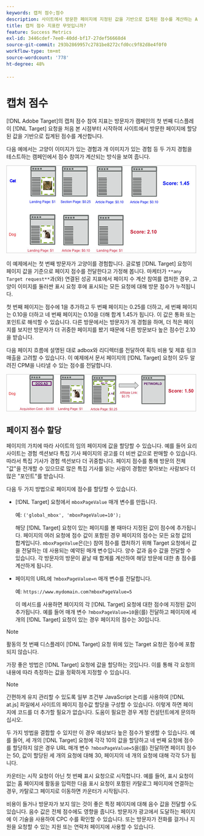 ```yaml
---
keywords: 캡처 점수;점수
description: 사이트에서 방문한 페이지에 지정된 값을 기반으로 집계된 점수를 계산하는 Adobe [!DNL Target] 의 캡처 점수 참여 지표에 대해 알아봅니다.
title: 캡처 점수 지표란 무엇입니까?
feature: Success Metrics
exl-id: 3446cdef-7ee0-40dd-bf17-27def56668d4
source-git-commit: 293b2869957c2781be8272cfd0cc9f82d8e4f0f0
workflow-type: tm+mt
source-wordcount: '778'
ht-degree: 48%

---
```


# 캡처 점수

[!DNL Adobe Target]의 캡처 점수 참여 지표는 방문자가 캠페인의 첫 번째 디스플레이 [!DNL Target] 요청을 처음 본 시점부터 시작하여 사이트에서 방문한 페이지에 할당된 값을 기반으로 집계된 점수를 계산합니다.

다음 예에서는 고양이 이미지가 있는 경험과 개 이미지가 있는 경험 등 두 가지 경험을 테스트하는 캠페인에서 점수 참여가 계산되는 방식을 보여 줍니다.

![example_score 이미지](assets/example_score.png)

이 예제에서는 첫 번째 방문자가 고양이를 경험합니다. 글로벌 [!DNL Target] 요청이 페이지 값을 기준으로 페이지 점수를 전달한다고 가정해 봅니다. 마케터가 `**any Target request**`과(와) 연결된 성공 지표에서 페이지 수 계산 참여를 캡처한 경우, 고양이 이미지를 둘러싼 표시 요청 후에 표시되는 모든 요청에 대해 방문 점수가 누적됩니다.

첫 번째 페이지는 점수에 1을 추가하고 두 번째 페이지는 0.25를 더하고, 세 번째 페이지는 0.10을 더하고 네 번째 페이지는 0.10을 더해 합계 1.45가 됩니다. 이 값은 통화 또는 포인트로 해석할 수 있습니다. 다른 방문에서는 방문자가 개 경험을 하며, 더 적은 페이지를 보지만 방문자가 더 귀중한 페이지를 봤기 때문에 다른 방문보다 높은 점수인 2.10을 받습니다.

다음 페이지 흐름에 설명된 대로 adbox와 리디렉터를 전달하여 획득 비용 및 제휴 링크 매출을 고려할 수 있습니다. 이 예제에서 문서 페이지의 [!DNL Target] 요청이 모두 알려진 CPM을 나타낼 수 있는 점수를 전달합니다.

![example_score2 이미지](assets/example_score2.png)

## 페이지 점수 할당

페이지의 가치에 따라 사이트의 임의 페이지에 값을 할당할 수 있습니다. 예를 들어 요리 사이트는 경험 섹션보다 특집 기사 페이지의 광고를 더 비싼 값으로 판매할 수 있습니다. 따라서 특집 기사가 경험 섹션보다 더 귀중합니다. 페이지 점수를 통해 방문의 전체 &quot;값&quot;을 전개할 수 있으므로 많은 특집 기사를 읽는 사람이 경험만 찾아보는 사람보다 더 많은 &quot;포인트&quot;를 받습니다.

다음 두 가지 방법으로 페이지에 점수를 할당할 수 있습니다.

* [!DNL Target] 요청에서 `mboxPageValue` 매개 변수를 만듭니다.

  예: `('global_mbox', 'mboxPageValue=10');`

  해당 [!DNL Target] 요청이 있는 페이지를 볼 때마다 지정된 값이 점수에 추가됩니다. 페이지의 여러 요청에 점수 값이 포함된 경우 페이지의 점수는 모든 요청 값의 합계입니다. `mboxPageValue`은(는) 참여 점수를 캡처하기 위해 Target 요청에서 값을 전달하는 데 사용되는 예약된 매개 변수입니다. 양수 값과 음수 값을 전달할 수 있습니다. 각 방문자의 방문이 끝날 때 합계를 계산하여 해당 방문에 대한 총 점수를 계산하게 됩니다.

* 페이지의 URL에 `?mboxPageValue=n` 매개 변수를 전달합니다.

  예: `https://www.mydomain.com?mboxPageValue=5`

  이 메서드를 사용하면 페이지의 각 [!DNL Target] 요청에 대한 점수에 지정된 값이 추가됩니다. 예를 들어 매개 변수 `?mboxPageValue=10`을(를) 전달하고 페이지에 세 개의 [!DNL Target] 요청이 있는 경우 페이지의 점수는 30입니다.

>[!NOTE]
>
>활동의 첫 번째 디스플레이 [!DNL Target] 요청 위에 있는 Target 요청은 점수에 포함되지 않습니다.

가장 좋은 방법은 [!DNL Target] 요청에 값을 할당하는 것입니다. 이를 통해 각 요청의 내용에 따라 측정하는 값을 정확하게 지정할 수 있습니다.

>[!NOTE]
>
>간편하게 유지 관리할 수 있도록 일부 조건부 JavaScript 논리를 사용하여 [!DNL at.js] 파일에서 사이트의 페이지 점수값 할당을 구성할 수 있습니다. 이렇게 하면 페이지에 코드를 더 추가할 필요가 없습니다. 도움이 필요한 경우 계정 컨설턴트에게 문의하십시오.

두 가지 방법을 결합할 수 있지만 이 경우 예상보다 높은 점수가 발생할 수 있습니다. 예를 들어, 세 개의 [!DNL Target] 요청에 각각 10의 값을 할당하고 네 번째 요청에 점수를 할당하지 않은 경우 URL 매개 변수 `?mboxPageValue=5`을(를) 전달하면 페이지 점수는 50, 값이 할당된 세 개의 요청에 대해 30, 페이지의 네 개의 요청에 대해 각각 5가 됩니다.

카운터는 시작 요청이 아닌 첫 번째 표시 요청으로 시작합니다. 예를 들어, 표시 요청이 없는 홈 페이지에 활동을 입력한 다음 표시 요청이 포함된 카탈로그 페이지에 연결하는 경우, 카탈로그 페이지로 이동하면 카운터가 시작됩니다.

비용이 들거나 방문자가 보지 않는 것이 좋은 특정 페이지에 대해 음수 값을 전달할 수도 있습니다. 음수 값은 전체 점수에도 영향을 줍니다. 방문자가 광고에서 도달하는 페이지에 이 기술을 사용하여 CPC 수를 확인할 수 있습니다. 또는 방문자가 전화를 걸거나 지원을 요청할 수 있는 지원 또는 연락처 페이지에 사용할 수 있습니다.
